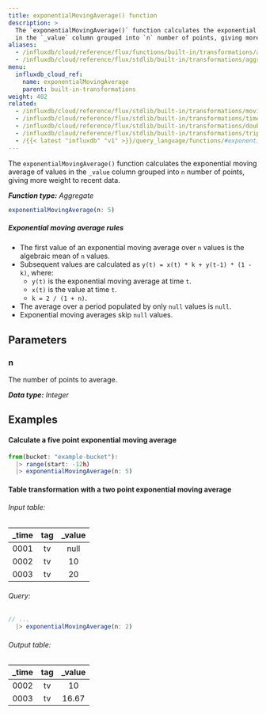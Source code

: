 ```yaml
---
title: exponentialMovingAverage() function
description: >
  The `exponentialMovingAverage()` function calculates the exponential moving average of values
  in the `_value` column grouped into `n` number of points, giving more weight to recent data.
aliases:
  - /influxdb/cloud/reference/flux/functions/built-in/transformations/aggregates/exponentialmovingaverage/
  - /influxdb/cloud/reference/flux/stdlib/built-in/transformations/aggregates/exponentialmovingaverage/
menu:
  influxdb_cloud_ref:
    name: exponentialMovingAverage
    parent: built-in-transformations
weight: 402
related:
  - /influxdb/cloud/reference/flux/stdlib/built-in/transformations/movingaverage/
  - /influxdb/cloud/reference/flux/stdlib/built-in/transformations/timedmovingaverage/
  - /influxdb/cloud/reference/flux/stdlib/built-in/transformations/doubleema/
  - /influxdb/cloud/reference/flux/stdlib/built-in/transformations/tripleema/
  - /{{< latest "influxdb" "v1" >}}/query_language/functions/#exponential-moving-average, InfluxQL EXPONENTIAL_MOVING_AVERAGE()
---
```


The `exponentialMovingAverage()` function calculates the exponential moving average of values
in the `_value` column grouped into `n` number of points, giving more weight to recent data.

_**Function type:** Aggregate_  

```js
exponentialMovingAverage(n: 5)
```

##### Exponential moving average rules
- The first value of an exponential moving average over `n` values is the
  algebraic mean of `n` values.
- Subsequent values are calculated as `y(t) = x(t) * k + y(t-1) * (1 - k)`, where:
    - `y(t)` is the exponential moving average at time `t`.
    - `x(t)` is the value at time `t`.
    - `k = 2 / (1 + n)`.
- The average over a period populated by only `null` values is `null`.
- Exponential moving averages skip `null` values.

## Parameters

### n
The number of points to average.

_**Data type:** Integer_

## Examples

#### Calculate a five point exponential moving average
```js
from(bucket: "example-bucket"):
  |> range(start: -12h)
  |> exponentialMovingAverage(n: 5)
```

#### Table transformation with a two point exponential moving average

###### Input table:
| _time | tag | _value |
|:-----:|:---:|:------:|
| 0001  | tv  | null   |
| 0002  | tv  | 10     |
| 0003  | tv  | 20     |

###### Query:
```js
// ...
  |> exponentialMovingAverage(n: 2)
```

###### Output table:
| _time | tag | _value |
|:-----:|:---:|:------:|
| 0002  | tv  | 10     |
| 0003  | tv  | 16.67  |
